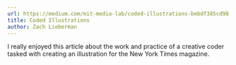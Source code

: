 ```yaml
---
url: https://medium.com/mit-media-lab/coded-illustrations-bebdf385cd98
title: Coded Illustrations
author: Zach Lieberman
---
```


I really enjoyed this article about the work and practice of a creative coder tasked with creating an illustration for the New York Times magazine.
